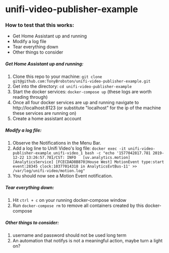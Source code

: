 # unifi-video-publisher-example

### How to test that this works:
  - Get Home Assistant up and running
  - Modify a log file
  - Tear everything down
  - Other things to consider

##### Get Home Assistant up and running:
  1. Clone this repo to your machine: `git clone git@github.com:TonyBrobston/unifi-video-publisher-example.git`
  2. Get into the directory: `cd unifi-video-publisher-example`
  3. Start the docker services: `docker-compose up` (these logs are worth reading through)
  4. Once all four docker services are up and running navigate to http://localhost:8123 (or substitute "localhost" for the ip of the machine these services are running on)
  5. Create a home assistant account

##### Modify a log file:
1. Observe the Notifications in the Menu Bar.
2. Add a log line to Unifi Video's log file: `docker exec -it unifi-video-publisher-example_unifi-video_1 bash -c "echo '1577042817.781 2019-12-22 13:26:57.781/CST: INFO   [uv.analytics.motion] [AnalyticsService] [FCECDAD8B870|House West] MotionEvent type:start event:28345 clock:10377014318 in AnalyticsEvtBus-11' >> /var/log/unifi-video/motion.log"`
3. You should now see a Motion Event notification.

##### Tear everything down:
  1. Hit `ctrl + c` on your running docker-compose window
  2. Run `docker-compose rm` to remove all containers created by this docker-compose

##### Other things to consider:
  1. username and password should not be used long term
  2. An automation that notifys is not a meaningful action, maybe turn a light on?
